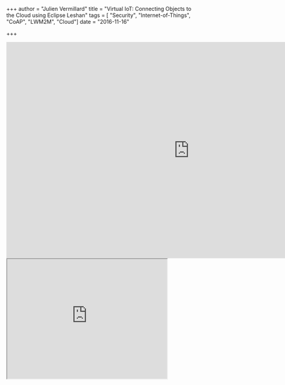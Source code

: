 +++
author = "Julien Vermillard"
title = "Virtual IoT: Connecting Objects to the Cloud using Eclipse Leshan"
tags = [ "Security", "Internet-of-Things", "CoAP", "LWM2M", "Cloud"]
date = "2016-11-16"

+++
<iframe src="https://docs.google.com/presentation/d/e/2PACX-1vQWoLz4ToJVPxZ1M24vO4CCYxCuonlnxjf9T-z7oTbk5Idm1whF-NTWzkmSbVU7gjKEbK4RD3Ew8xVO/embed?start=false&loop=false&delayms=3000" frameborder="0" width="960" height="569" allowfullscreen="true" mozallowfullscreen="true" webkitallowfullscreen="true"></iframe>

<iframe width="420" height="315"
src="https://www.youtube.com/embed/KZEi-Q7_EL0">
</iframe>